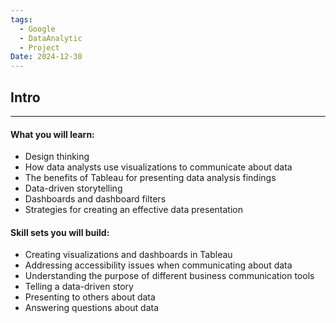 ```yaml
---
tags:
  - Google
  - DataAnalytic
  - Project
Date: 2024-12-30
---
```

## Intro
---
#### What you will learn:

- Design thinking
- How data analysts use visualizations to communicate about data
- The benefits of Tableau for presenting data analysis findings
- Data-driven storytelling
- Dashboards and dashboard filters
- Strategies for creating an effective data presentation

#### Skill sets you will build:

- Creating visualizations and dashboards in Tableau
- Addressing accessibility issues when communicating about data
- Understanding the purpose of different business communication tools
- Telling a data-driven story
- Presenting to others about data
- Answering questions about data